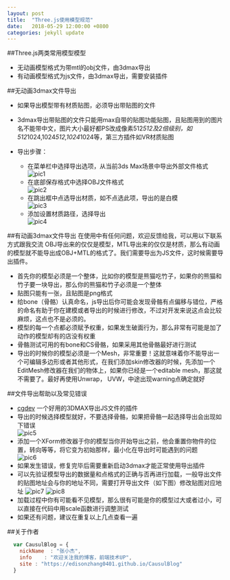 ```yaml
---
layout: post
title:  "Three.js使用模型规范"
date:   2018-05-29 12:00:00 +0800
categories: jekyll update
---
```

##Three.js两类常用模型模型
* 无动画模型格式为带mtl的obj文件，由3dmax导出
* 有动画模型格式为js文件，由3dmax导出，需要安装插件

##无动画3dmax文件导出

* 如果导出模型带有材质贴图，必须导出带贴图的文件
* 3dmax导出带贴图的文件只能用max自带的贴图功能贴图，且贴图用到的图片名不能带中文，图片大小最好都PS改成像素512*512及2倍级别，如512*1024,1024*512,1024*1024等，第三方插件如VR材质贴图
* 导出步骤：

    * 在菜单栏中选择导出选项，从当前3ds Max场景中导出外部文件格式<br>
    ![pic1](../images/20180409/pic1.jpg)
    * 在底部保存格式中选择OBJ文件格式<br>
    ![pic2](../images/20180409/pic2.jpg)
    * 在跳出框中点选导出材质，如不点选此项，导出的是白模<br>
    ![pic3](../images/20180409/pic3.jpg)
    * 添加设置材质路径，选择导出<br>
    ![pic4](../images/20180409/pic4.jpg)

##有动画3dmax文件导出
在使用中有任何问题，欢迎反馈给我，可以用以下联系方式跟我交流
OBJ导出来的仅仅是模型，MTL导出来的仅仅是材质，那么有动画的模型就不能导出成OBJ+MTL的格式了。我们需要导出为JS文件，这时候需要导出插件。

* 首先你的模型必须是一个整体，比如你的模型是熊猫吃竹子，如果你的熊猫和竹子要一块导出，那么你的熊猫和竹子必须是一个整体
* 贴图只能有一张，且贴图是png格式
* 给bone（骨骼）认真命名，js导出后你可能会发现骨骼有点偏移与错位，严格的命名有助于你在建模或者导出的时候进行修改，不过对开发来说这点会比较麻烦，这点也不是必须的。
* 模型的每一个点都必须赋予权重，如果发生破面行为，那么非常有可能是加了动作的模型却有的店没有权重
* 骨骼测试可用的有bone和CS骨骼，如果采用其他骨骼最好进行测试
* 导出的时候你的模型必须是一个Mesh，非常重要！这就意味着你不能导出一个可编辑多边形或者其他形式，在我们添加skin修改器的时候，先添加一个EditMesh修改器在我们的物体上，如果你已经是一个editable mesh，那这就不需要了。最好再使用Unwrap， UVW，中途出现warning点确定就好

##文件导出帮助以及常见错误
* [cgdev](www.cgdev.net/json/download.php) 一个好用的3DMAX导出JS文件的插件
* 导出的时候选择模型就好，不要选择骨骼，如果把骨骼一起选择导出会出现如下错误<br>
![pic5](../images/20180409/pic5.jpg)
* 添加一个XForm修改器于你的模型当你开始导出之前，他会重置你物件的位置，转向等等，将它变为初始那样，最小化在导出时可能遇到的问题<br>
![pic6](../images/20180409/pic6.jpg)
* 如果发生错误，修复完毕后需要重新启动3dmax才能正常使用导出插件
* 可以先验证模型导出的数据量和点格式的正确与否再进行加载，一般导出文件的贴图地址会与你的地址不同，需要打开导出文件（如下图）修改贴图对应地址
![pic7](../images/20180409/pic7.jpg)
![pic8](../images/20180409/pic8.jpg)
* 加载过程中你有可能看不见模型，那么很有可能是你的模型过大或者过小，可以直接在代码中用scale函数进行调整测试
* 如果还有问题，建议在重复以上几点查看一遍

##关于作者

```javascript
  var CausulBlog = {
    nickName  : "张小杰",
    info    : "欢迎关注我的博客，前端技术UP",
    site : "https://edisonzhang0401.github.io/CausulBlog"
  }
```
